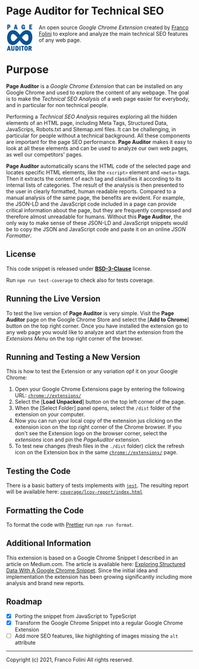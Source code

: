 # Page Auditor for Technical SEO 
<img src='./web-store-images/Store-Icon_128x128.png' style='float:left;margin-right:16px;width:72px;'>An open source _Google Chrome Extension_ created by [Franco Folini](https://www.linkedin.com/in/francofolini/) to explore and analyze the main technical SEO features of any web page.<hr clear='both' style='background-color:transparent;margin:0;height:1px'>



# Purpose
**Page Auditor** is a _Google Chrome Extension_ that can be installed on any Google Chrome and used to explore the content of any webpage. The goal is to make the _Technical SEO Analysis_ of a web page easier for everybody, and in particular for non technical people.

Performing a  _Technical SEO Analysis_ requires exploring all the hidden elements of an HTML page, including Meta Tags, Structured Data, JavaScrips, Robots.txt and Sitemap.xml files. It can be challenging, in particular for people without a technical background. All these components are important for the page SEO performance. **Page Auditor** makes it easy to look at all these elements and can be used to analyze our own web pages, as well our competitors' pages.

**Page Auditor** automatically scans the HTML code of the selected page and locates specific HTML elements, like the `<script>` element and `<meta>` tags. Then it extracts the content of each tag and classifies it according to its internal lists of categories. The result of the analysis is then presented to the user in clearly formatted, human readable reports. Compared to a manual analysis of the same page, the benefits are evident. For example, the JSON-LD and the JavaScript code included in a page can provide critical information about the page, but they are frequently compressed and therefore almost unreadable for humans. Without this **Page Auditor**, the only way to make sense of these JSON-LD and JavaScript snippets would be to copy the JSON and JavaScript code and paste it on an online _JSON Formatter_.

## License
This code snippet is released under [__BSD-3-Clause__](./LICENSE.md) license.

Run `npm run test-coverage` to check also for tests coverage. 

## Running the Live Version
To test the live version of **Page Auditor** is very simple. Visit the **Page Auditor** page on the Google Chrome Store and select the [__Add to Chrome__] button on the top right corner.
Once you have installed the extension go to any web page you would like to analyze and start the extension from the *Extensions Menu* on the top right corner of the browser.

## Running and Testing a New Version
This is how to test the Extension or any variation opf it on your Google Chrome:
1. Open your Google Chrome Extensions page by entering the following URL: [`chrome://extensions/`](chrome://extensions/)
2. Select the [**Load Unpacked**] button on the top left corner of the page.
3. When the [Select Folder] panel opens, select the `/dist` folder of the extension on your computer.
4. Now you can run your local copy of the extension jus clicking on the extension icon on the top right corner of the Chrome browser. If you don't see the Extension logo on the browser corner, select the _extensions_ icon  and pin the _PageAuditor_ extension.
5. To test new changes (fresh files in the `./dist` folder) click the refresh icon on the Extension box in the same [`chrome://extensions/`](chrome://extensions/) page.

## Testing the Code
There is a basic battery of tests implements with [`jest`](https://jestjs.io/).
The resulting report will be available here: [`coverage/lcov-report/index.html`](coverage/lcov-report/index.html)

## Formatting the Code
To format the code with [Prettier](https://prettier.io/) run `npm run format`.

## Additional Information
This extension is based on a Google Chrome Snippet I described in an article on Medium.com.
The article is available here: [Exploring Structured Data With A Google Chrome Snippet](https://folini.medium.com/exploring-structured-data-with-a-google-chrome-snippet-944ad4ef831). Since the initial idea and implementation the extension has been growing significantly including more analysis and brand new reports.

## Roadmap
- [x] Porting the snippet from JavaScript to TypeScript
- [x] Transform the Google Chrome Snippet into a regular Google Chrome Extension
- [ ] Add more SEO features, like highlighting of images missing the `alt` attribute

---
Copyright (c) 2021, Franco Folini
All rights reserved.
